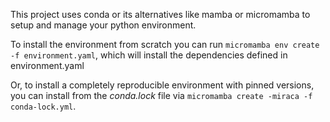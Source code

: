 This project uses conda or its alternatives like mamba or micromamba to setup and manage your python environment.

To install the environment from scratch you can run `micromamba env create -f environment.yaml`,
which will install the dependencies defined in environment.yaml

Or, to install a completely reproducible environment with pinned versions, you can install from the _conda.lock_ file via
`micromamba create -miraca -f conda-lock.yml`.
